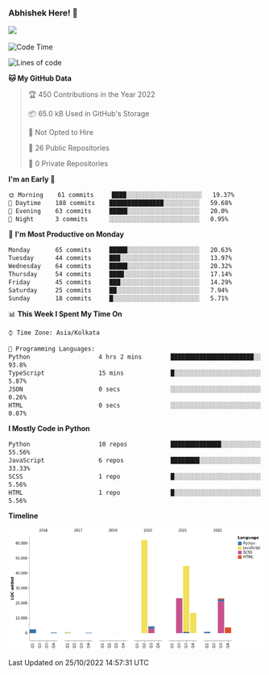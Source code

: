 ### Abhishek Here! 👋
![](https://komarev.com/ghpvc/?username=5parkp1ug&color=green)

<!--
**5parkp1ug/5parkp1ug** is a ✨ _special_ ✨ repository because its `README.md` (this file) appears on your GitHub profile.

Here are some ideas to get you started:

- 🔭 I’m currently working on ...
- 🌱 I’m currently learning ...
- 👯 I’m looking to collaborate on ...
- 🤔 I’m looking for help with ...
- 💬 Ask me about ...
- 📫 How to reach me: ...
- 😄 Pronouns: ...
- ⚡ Fun fact: ...
-->

<!--START_SECTION:waka-->
![Code Time](http://img.shields.io/badge/Code%20Time-506%20hrs%2027%20mins-blue)

![Lines of code](https://img.shields.io/badge/From%20Hello%20World%20I%27ve%20Written-180%20Thousand%20lines%20of%20code-blue)

**🐱 My GitHub Data** 

> 🏆 450 Contributions in the Year 2022
 > 
> 📦 65.0 kB Used in GitHub's Storage 
 > 
> 🚫 Not Opted to Hire
 > 
> 📜 26 Public Repositories 
 > 
> 🔑 0 Private Repositories  
 > 
**I'm an Early 🐤** 

```text
🌞 Morning    61 commits     ████░░░░░░░░░░░░░░░░░░░░░   19.37% 
🌆 Daytime    188 commits    ███████████████░░░░░░░░░░   59.68% 
🌃 Evening    63 commits     █████░░░░░░░░░░░░░░░░░░░░   20.0% 
🌙 Night      3 commits      ░░░░░░░░░░░░░░░░░░░░░░░░░   0.95%

```
📅 **I'm Most Productive on Monday** 

```text
Monday       65 commits     █████░░░░░░░░░░░░░░░░░░░░   20.63% 
Tuesday      44 commits     ███░░░░░░░░░░░░░░░░░░░░░░   13.97% 
Wednesday    64 commits     █████░░░░░░░░░░░░░░░░░░░░   20.32% 
Thursday     54 commits     ████░░░░░░░░░░░░░░░░░░░░░   17.14% 
Friday       45 commits     ███░░░░░░░░░░░░░░░░░░░░░░   14.29% 
Saturday     25 commits     ██░░░░░░░░░░░░░░░░░░░░░░░   7.94% 
Sunday       18 commits     █░░░░░░░░░░░░░░░░░░░░░░░░   5.71%

```


📊 **This Week I Spent My Time On** 

```text
⌚︎ Time Zone: Asia/Kolkata

💬 Programming Languages: 
Python                   4 hrs 2 mins        ███████████████████████░░   93.8% 
TypeScript               15 mins             █░░░░░░░░░░░░░░░░░░░░░░░░   5.87% 
JSON                     0 secs              ░░░░░░░░░░░░░░░░░░░░░░░░░   0.26% 
HTML                     0 secs              ░░░░░░░░░░░░░░░░░░░░░░░░░   0.07%

```

**I Mostly Code in Python** 

```text
Python                   10 repos            ██████████████░░░░░░░░░░░   55.56% 
JavaScript               6 repos             ████████░░░░░░░░░░░░░░░░░   33.33% 
SCSS                     1 repo              █░░░░░░░░░░░░░░░░░░░░░░░░   5.56% 
HTML                     1 repo              █░░░░░░░░░░░░░░░░░░░░░░░░   5.56%

```


**Timeline**

![Chart not found](https://raw.githubusercontent.com/5parkp1ug/5parkp1ug/master/charts/bar_graph.png) 


 Last Updated on 25/10/2022 14:57:31 UTC
<!--END_SECTION:waka-->
